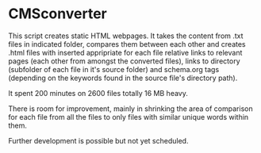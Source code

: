 # CMSconverter

This script creates static HTML webpages. It takes the content from .txt files in indicated folder, compares them between each other and creates .html files with inserted appripriate for each file relative links to relevant pages (each other from amongst the converted files), links to directory (subfolder of each file in it's source folder) and schema.org tags (depending on the keywords found in the source file's directory path).

It spent 200 minutes on 2600 files totally 16 MB heavy. 

There is room for improvement, mainly in shrinking the area of comparison for each file from all the files to only files with similar unique words within them.

Further development is possible but not yet scheduled.
